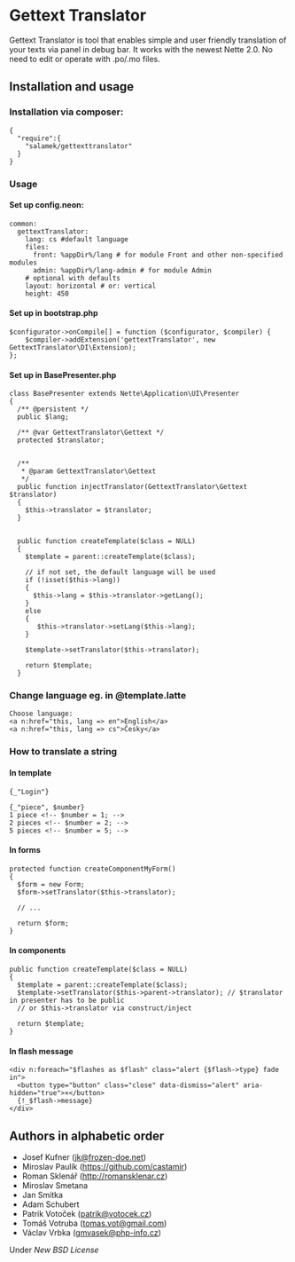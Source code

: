 # Gettext Translator

Gettext Translator is tool that enables simple and user friendly translation of your texts via panel in debug bar. It works with the newest Nette 2.0. No need to edit or operate with .po/.mo files.

## Installation and usage

### Installation via composer:

    {
      "require":{
        "salamek/gettexttranslator"
      }
    }

### Usage

#### Set up config.neon:

    common:
      gettextTranslator:
        lang: cs #default language
        files:
          front: %appDir%/lang # for module Front and other non-specified modules
          admin: %appDir%/lang-admin # for module Admin
        # optional with defaults
        layout: horizontal # or: vertical
        height: 450


#### Set up in bootstrap.php

    $configurator->onCompile[] = function ($configurator, $compiler) {
        $compiler->addExtension('gettextTranslator', new GettextTranslator\DI\Extension);
    };

#### Set up in BasePresenter.php

    class BasePresenter extends Nette\Application\UI\Presenter
    {
      /** @persistent */
      public $lang;

      /** @var GettextTranslator\Gettext */
      protected $translator;


      /**
       * @param GettextTranslator\Gettext
       */
      public function injectTranslator(GettextTranslator\Gettext $translator)
      {
        $this->translator = $translator;
      }


      public function createTemplate($class = NULL)
      {
        $template = parent::createTemplate($class);

        // if not set, the default language will be used
        if (!isset($this->lang)) 
        {
          $this->lang = $this->translator->getLang();
        } 
        else 
        {
           $this->translator->setLang($this->lang);
        }

        $template->setTranslator($this->translator);

        return $template;
      }
       

### Change language eg. in @template.latte

    Choose language:
    <a n:href="this, lang => en">English</a>
    <a n:href="this, lang => cs">Česky</a>

### How to translate a string

#### In template

    {_"Login"}

    {_"piece", $number}
    1 piece <!-- $number = 1; -->
    2 pieces <!-- $number = 2; -->
    5 pieces <!-- $number = 5; -->

#### In forms

    protected function createComponentMyForm()
    {
      $form = new Form;
      $form->setTranslator($this->translator);

      // ...

      return $form;
    }

#### In components

    public function createTemplate($class = NULL)
    {
      $template = parent::createTemplate($class);
      $template->setTranslator($this->parent->translator); // $translator in presenter has to be public
      // or $this->translator via construct/inject

      return $template;
    }

#### In flash message


    <div n:foreach="$flashes as $flash" class="alert {$flash->type} fade in">
      <button type="button" class="close" data-dismiss="alert" aria-hidden="true">×</button>
      {!_$flash->message}
    </div>

## Authors in alphabetic order

- Josef Kufner (jk@frozen-doe.net)
- Miroslav Paulík (https://github.com/castamir)
- Roman Sklenář (http://romansklenar.cz)
- Miroslav Smetana
- Jan Smitka
- Adam Schubert
- Patrik Votoček (patrik@votocek.cz)
- Tomáš Votruba (tomas.vot@gmail.com)
- Václav Vrbka (gmvasek@php-info.cz)


Under *New BSD License*
